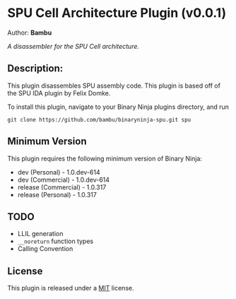 # SPU Cell Architecture Plugin (v0.0.1)
Author: **Bambu**

_A disassembler for the SPU Cell architecture._

## Description:
This plugin disassembles SPU assembly code. This plugin is based off of the SPU IDA plugin by Felix Domke.

To install this plugin, navigate to your Binary Ninja plugins directory, and run

```git clone https://github.com/bambu/binaryninja-spu.git spu```

## Minimum Version

This plugin requires the following minimum version of Binary Ninja:

 * dev (Personal) - 1.0.dev-614
 * dev (Commercial) - 1.0.dev-614
 * release (Commercial) - 1.0.317
 * release (Personal) - 1.0.317
 
## TODO
 * LLIL generation 
 * `__noreturn` function types
 * Calling Convention

## License

This plugin is released under a [MIT](LICENSE) license.


